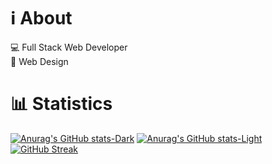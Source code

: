 # ℹ️ About
💻 Full Stack Web Developer <br>
🎨 Web Design
# 📊 Statistics
[![Anurag's GitHub stats-Dark](https://github-readme-stats.vercel.app/api?username=Maddi8&show_icons=true&theme=darcula#gh-dark-mode-only)](https://github.com/anuraghazra/github-readme-stats#gh-dark-mode-only)
[![Anurag's GitHub stats-Light](https://github-readme-stats.vercel.app/api?username=Maddi8&show_icons=true&theme=default#gh-light-mode-only)](https://github.com/anuraghazra/github-readme-stats#gh-light-mode-only)
[![GitHub Streak](http://github-readme-streak-stats.herokuapp.com?user=Maddi8&theme=dark)](https://git.io/streak-stats)

<!--
**Maddi8/Maddi8** is a ✨ _special_ ✨ repository because its `README.md` (this file) appears on your GitHub profile.

Here are some ideas to get you started:

- 🔭 I’m currently working on ...
- 🌱 I’m currently learning ...
- 👯 I’m looking to collaborate on ...
- 🤔 I’m looking for help with ...
- 💬 Ask me about ...
- 📫 How to reach me: ...
- 😄 Pronouns: ...
- ⚡ Fun fact: ...
-->
